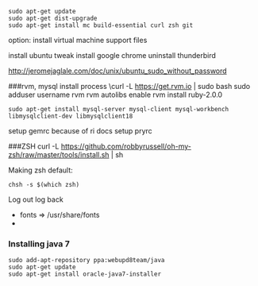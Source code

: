     sudo apt-get update
    sudo apt-get dist-upgrade
    sudo apt-get install mc build-essential curl zsh git

option: install virtual machine support files

install ubuntu tweak
install google chrome
uninstall thunderbird

http://jeromejaglale.com/doc/unix/ubuntu_sudo_without_password

###rvm, mysql install process
    \curl -L https://get.rvm.io | sudo bash
    sudo adduser username rvm
    rvm autolibs enable
    rvm install ruby-2.0.0
    
    sudo apt-get install mysql-server mysql-client mysql-workbench libmysqlclient-dev libmysqlclient18
setup gemrc because of ri docs
setup pryrc
    

###ZSH
    curl -L https://github.com/robbyrussell/oh-my-zsh/raw/master/tools/install.sh | sh

Making zsh default:

    chsh -s $(which zsh)
    
Log out log back

- fonts => /usr/share/fonts
- 
### Installing java 7

    sudo add-apt-repository ppa:webupd8team/java
    sudo apt-get update
    sudo apt-get install oracle-java7-installer
